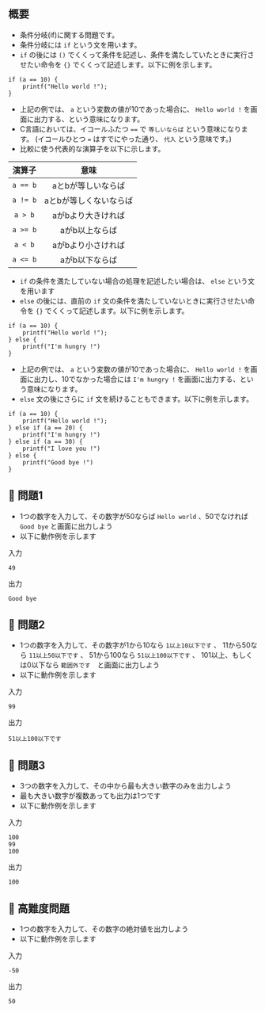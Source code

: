 ## 概要

- 条件分岐(if)に関する問題です。
- 条件分岐には `if` という文を用います。
- `if` の後には `()` でくくって条件を記述し、条件を満たしていたときに実行させたい命令を `{}` でくくって記述します。以下に例を示します。

```
if (a == 10) {
    printf("Hello world !");
}
```

- 上記の例では、 `a` という変数の値が10であった場合に、 `Hello world !` を画面に出力する、という意味になります。
- C言語においては、イコールふたつ `==` で `等しいならば` という意味になります。 (イコールひとつ `=` はすでにやった通り、 `代入` という意味です。)
- 比較に使う代表的な演算子を以下に示します。

| 演算子 | 意味 |
|:---:|:---:|
| `a == b` | aとbが等しいならば |
| `a != b` | aとbが等しくないならば |
| `a > b` | aがbより大きければ |
| `a >= b` | aがb以上ならば |
| `a < b` | aがbより小さければ |
| `a <= b` | aがb以下ならば |

- `if` の条件を満たしていない場合の処理を記述したい場合は、 `else` という文を用います
- `else` の後には、直前の `if` 文の条件を満たしていないときに実行させたい命令を `{}` でくくって記述します。以下に例を示します。

```
if (a == 10) {
    printf("Hello world !");
} else {
    printf("I'm hungry !")
}
```

- 上記の例では、 `a` という変数の値が10であった場合に、 `Hello world !` を画面に出力し、10でなかった場合には `I'm hungry !` を画面に出力する、という意味になります。
- `else` 文の後にさらに `if` 文を続けることもできます。以下に例を示します。

```
if (a == 10) {
    printf("Hello world !");
} else if (a == 20) {
    printf("I'm hungry !")
} else if (a == 30) {
    printf("I love you !")
} else {
    printf("Good bye !")
}
```

## :turtle: 問題1

- 1つの数字を入力して、その数字が50ならば `Hello world` 、50でなければ `Good bye` と画面に出力しよう
- 以下に動作例を示します

入力

```
49
```

出力

```
Good bye
```

## :dog: 問題2

- 1つの数字を入力して、その数字が1から10なら `1以上10以下です` 、 11から50なら `11以上50以下です` 、 51から100なら `51以上100以下です` 、 101以上、もしくは0以下なら `範囲外です`　と画面に出力しよう
- 以下に動作例を示します

入力

```
99
```

出力

```
51以上100以下です
```

## :bear: 問題3

- 3つの数字を入力して、その中から最も大きい数字のみを出力しよう
- 最も大きい数字が複数あっても出力は1つです
- 以下に動作例を示します

入力

```
100
99
100
```

出力

```
100
```

## :whale: 高難度問題

- 1つの数字を入力して、その数字の絶対値を出力しよう
- 以下に動作例を示します

入力

```
-50
```

出力

```
50
```
